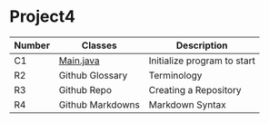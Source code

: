 # Project4

| Number |           Classes          |      Description      |
| -------| -------------------------- | --------------------- |
|  C1    |  [Main.java](https://github.com/beta1138/Project4/blob/master/src/Main.java)| Initialize program to start   |
|  R2    |  Github Glossary           | Terminology           |
|  R3    |  Github Repo               | Creating a Repository |
|  R4    |  Github Markdowns          | Markdown Syntax       |
